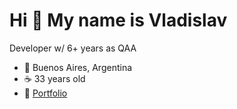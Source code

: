 Hi 👋 My name is Vladislav
==========================

Developer w/ 6+ years as QAA

*   📍 Buenos Aires, Argentina
*   ☕ 33 years old
*   🔗 [Portfolio](http://vtitov-portfolio.vercel.app)

